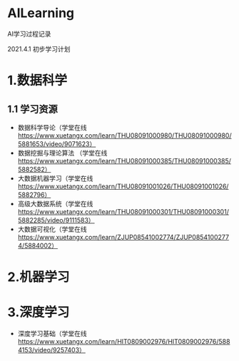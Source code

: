 # AILearning
AI学习过程记录

2021.4.1 初步学习计划
# 1.数据科学
## 1.1 学习资源
- 数据科学导论（学堂在线 https://www.xuetangx.com/learn/THU08091000980/THU08091000980/5881653/video/9071623）
- 数据挖掘与理论算法 （学堂在线 https://www.xuetangx.com/learn/THU08091000385/THU08091000385/5882582）
- 大数据机器学习（学堂在线 https://www.xuetangx.com/learn/THU08091001026/THU08091001026/5882796）
- 高级大数据系统（学堂在线 https://www.xuetangx.com/learn/THU08091000301/THU08091000301/5882285/video/9111583）
- 大数据可视化（学堂在线 https://www.xuetangx.com/learn/ZJUP08541002774/ZJUP08541002774/5884002）
# 2.机器学习

# 3.深度学习
- 深度学习基础（学堂在线 https://www.xuetangx.com/learn/HIT0809002976/HIT0809002976/5884153/video/9257403）
